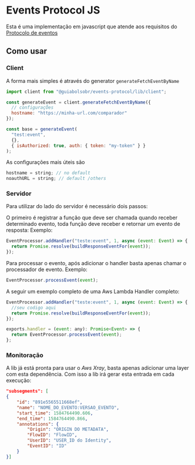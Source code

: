 # Events Protocol JS

Esta é uma implementação em javascript que atende aos requisitos do
[Protocolo de eventos](https://github.com/GuiaBolso/events-protocol)

## Como usar

### Client

A forma mais simples é através do generator `generateFetchEventByName`

```js
import client from "@guiabolsobr/events-protocol/lib/client";

const generateEvent = client.generateFetchEventByName({
  // configuraçÕes
  hostname: "https://minha-url.com/comparador"
});

const base = generateEvent(
  "test:event",
  {},
  { isAuthorized: true, auth: { token: "my-token" } }
);
```

As configurações mais úteis são

```js
hostname = string; // no default
noauthURL = string; // default /others
```

### Servidor

Para utilizar do lado do servidor é necessário dois passos:

O primeiro é registrar a função que deve ser chamada quando receber determinado evento, toda função deve receber e retornar um evento de resposta:
Exemplo:

```js
EventProcessor.addHandler("teste:event", 1, async (event: Event) => {
  return Promise.resolve(buildResponseEventFor(event));
});
```

Para processar o evento, após adicionar o handler basta apenas chamar o processador de evento.
Exemplo:

```js
EventProcessor.processEvent(event);
```

A seguir um exemplo completo de uma Aws Lambda Handler completo:

```js
EventProcessor.addHandler("teste:event", 1, async (event: Event) => {
  //seu codigo aqui
  return Promise.resolve(buildResponseEventFor(event));
});

exports.handler = (event: any): Promise<Event> => {
  return EventProcessor.processEvent(event);
};
```

### Monitoração

A lib já está pronta para usar o _Aws Xray_, basta apenas adicionar uma layer com esta dependência.
Com isso a lib irá gerar esta entrada em cada execução:

```json
"subsegments": [
{
	"id": "891e5565511668ef",
	"name": "NOME_DO_EVENTO:VERSAO_EVENTO",
	"start_time": 1584764490.606,
	"end_time": 1584764490.866,
	"annotations": {
		"Origin": "ORIGIN DO METADATA",
		"FlowID": "FlowID",
		"UserID": "USER_ID do Identity",
		"EventID": "ID"
	}
}]
```
